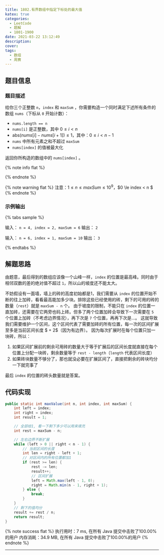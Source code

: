 ```yaml
---
title: 1802.有界数组中指定下标处的最大值
katex: true
categories:
  - LeetCode
  - 题解
  - 1801-1900
date: 2021-03-22 13:12:49
description: 
cover:
tags:
  - 数组
  - 周赛
---
```


## 题目信息

### 题目描述

给你三个正整数 `n`，`index` 和 `maxSum` ，你需要构造一个同时满足下述所有条件的数组 `nums`（下标从 `0` 开始计数）：

- `nums.length == n`
- `nums[i]` 是正整数，其中 $0 \le i < n$
- $\text{abs}(nums[i] - nums[i+1]) \le 1$，其中：$0 \le i < n-1$
- `nums` 中所有元素之和不超过 `maxSum`
- `nums[index]` 的值被最大化

返回你所构造的数组中的 `nums[index]` 。

{% note info flat %}

{% endnote %}

{% note warning flat %}
注意：$1 \le n \le maxSum \le 10^9$，$0 \le index < n $
{% endnote %}

### 示例输出

{% tabs sample %}
<!-- tab 示例输出1 -->
输入： `n = 4, index = 2, maxSum = 6`
输出： `2`
<!-- endtab -->

<!-- tab 示例输出2 -->
输入： `n = 6, index = 1, maxSum = 10`
输出： `3`
<!-- endtab -->
{% endtabs %}

## 解题思路

由题意，最后得到的数组应该像一个山峰一样，`index` 的位置是最高峰。同时由于相邻双数的差的绝对值不超过 `1`，所以山的坡度还不能太大。

不妨假设有一面墙，墙上的砖的高度初始都是1，我们需要从 `index` 的位置开始不断的往上加砖，看看最高能加多少块。排除这些已经使用的砖，剩下的可用的砖的数量（`rest`）就是 `maxSum - n` 个。
由于坡度的限制，不能只在 `index` 的位置一直加砖，还需要在它两旁也码上砖。但多了两个位置加砖会导致下一次需要在 `5` 个位置上加砖（不考虑边界情况），再下次是 `7` 个位置，再再下次是...。
这就导致我们需要维护一个区间，这个区间代表了需要加砖的所有位置，每一次的区间扩展至多是当前区间长度 $ + 2$（因为有边界）。
因为每次扩展时在每个位置只加一块砖，所以：
1. 如果区间扩展前的剩余可用砖的数量大于等于扩展后的区间长度就直接在每个位置上分配一块砖，剩余数量等于 `rest - length`（`length` 代表区间长度）
2. 如果砖块数量不够分了，那也就没必要在扩展区间了，直接把剩余的砖块均分一下就完事了

最后 `index` 的位置的砖头数量就是答案。

## 代码实现

```java
public static int maxValue(int n, int index, int maxSum) {
    int left = index;
    int right = index;
    int result = 1;

    // 全部给1, 看一下剩下多少可以用来填充
    int rest = maxSum - n;

    // 左右边界不断扩展
    while (left > 0 || right < n - 1) {
        // 当前区间的长度
        int len = right - left + 1;
        // 对区间内的所有位置都加1
        if (rest >= len) {
            rest -= len;
            result++;
            // 区间扩展
            left = Math.max(left - 1, 0);
            right = Math.min(n - 1, right + 1);
        } else {
            break;
        }
    }
    // 剩下的值均分
    result += rest / n;
    return result;
}
```

{% note success flat %}
执行用时：7 ms, 在所有 Java 提交中击败了100.00%的用户
内存消耗：34.9 MB, 在所有 Java 提交中击败了100.00%的用户
{% endnote %}

---
